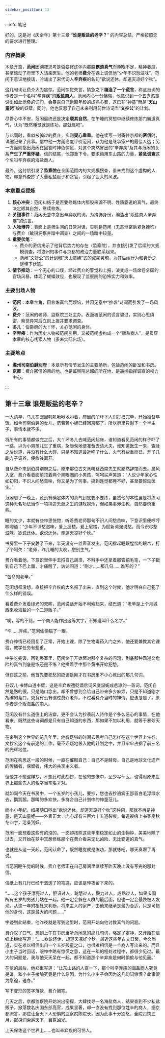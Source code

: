 ```yaml
---
sidebar_position: 13
---
```


:::info 笔记

好的，这是对《庆余年》第十三章 “**谁是贩盐的老辛？**” 的内容总结，严格按照您的要求进行整理。

### 内容概要

本章开篇，**范闲**因彻夜思考是否要修炼体内那股**霸道真气**而睡眠不足，精神萎靡，甚至惊动了府里下人请来医生。他的老师**费介**在课上调侃他“少年不识愁滋味”，范闲下意识地接话，吟诵出了宋代词人**辛弃疾**的名句“欲说还休，却道天凉好个秋”。

这几句词让费介大为震惊。范闲惊觉失言，情急之下**编造了一个谎言**，称这首词的作者是一个名叫“辛弃疾”的**贩盐商人**。范闲内心十分懊悔，他意识到一个五岁孩童说出如此沧桑的词句，会暴露自己远超年龄的成熟心智，这已非“神童”而是“**天山童姥**”般的妖孽。同时，他也反思了自己未来利用前世诗词当“**文抄公**”的计划。

尽管心中不安，范闲最终还是决定**顺其自然**，在午睡的冥想中继续修炼那门霸道真气，认为“既然睡觉就是练功，那就练吧”。

与此同时，看似被骗过的费介，实则**疑心重重**。他在续写一封寄往京都的**密信**时，详细记录了此事。信中他一方面高度评价范闲，认为他是继承家产的最佳人选；另一方面则指出范闲在回答时神色惊慌，对这个突然冒出的“辛弃疾”及其与范闲的关系**产生了严重怀疑**。信的结尾，他郑重下令，要求动用东山路的力量，**紧急调查**这个名叫辛弃疾的海盐商人。

最终，这封信引发了**监察院**在全国范围内的大规模搜查，虽未找到这个虚构的人物，却意外查抄了大量私盐贩子和贪官，引起了巨大的风波。

### 本章重点提炼

1.  **核心冲突**：范闲纠结于是否要修炼体内那股来源不明、性质霸道的真气，最终决定顺其自然，继续修炼。
2.  **关键事件**：范闲无意中念出辛弃疾的词，为掩饰身份，编造出“贩盐商人辛弃疾”的谎言。
3.  **人物博弈**：表面上是师生间的日常对话，实则是范闲（无意泄密后紧急掩饰）与费介（敏锐洞察并暗中调查）之间的一场暗中较量。
4.  **重要伏笔**：
    *   费介的密信揭示了他背后势力的存在（监察院），并直接引发了后续的大规模调查，将澹州的事件与京都的政治力量联系起来。
    *   范闲“文抄公”的计划和“天山童姥”式的成熟灵魂，为其后续行为和身份之谜埋下伏笔。
5.  **情节推动**：一个无心的口误，经过费介的警觉和上报，演变成一场席卷全国的官场风暴，体现了蝴蝶效应，也展现了监察院的恐怖实力和效率。

### 主要出场人物

*   **范闲**：本章主角，因修炼真气而烦恼，并因无意中“抄袭”诗词而引发了一场风波。
*   **费介**：范闲的老师，监察院三处主办。表面被范闲的谎言骗过，实则心思缜密，察觉异常后立刻上报并要求调查。
*   **冬儿**：伯爵府的大丫环，关心范闲的身体。
*   **辛弃疾**：作为历史人物被范闲引用，又被范闲虚构成一个“贩盐商人”，是贯穿本章的核心线索人物（虽未实际出场）。

### 主要地点

*   **澹州司南伯爵别府**：本章所有情节发生的主要场所，包括范闲的卧室和书房。
*   **京都**：费介密信的目的地，也是监察院总部的所在地，是遥控指挥调查的权力中心。

:::

## 第十三章 **谁是贩盐的老辛？**

一大清早，鸟儿在园里叽叽啾啾地叫着，府里的丫环下人们打扫完毕，开始准备早饭。如今司南伯爵的女儿，范若若小姐已经回京都了，所以府里只剩下一个半主子，事情本就不多。

将所有的事情都做完之后，大丫环冬儿去喊范闲起床，谁知道看见范闲的样子吓了一跳，以为小男孩儿生了重病，急匆匆地便准备去请大夫，谁知道医生一来，查脉之后说道，并没有什么大碍，只是不知道最近吃了什么，火气有些重而已，开了几副方子调养，便收钱离开。

自从费介来到伯爵别府之后，原来那位古文派粉丝西席先生就黯然辞馆而去。晨风入室，费介看着面前顶着两个黑眼圈的小男孩，呵呵尖声笑道：“人说少年家心性如初阳，不识人间愁苦味，你又是为了何事，搞到连觉都睡不好，甚至要惊动医生。”

范闲想了一晚上，还没有确定体内的真气到底要不要练，虽然他的本性里是将练习这种无名功法当作一项排遣无涯之生的游戏娱乐，但如果事涉生死，自然要慎重些。

睡的太少，本就有些神思恍惚，听着费老师那句不识人间愁苦味，下意识里便哼哼唧唧道：“少年不识愁滋味，爱上层楼。爱上层楼，为赋新词强说愁。而今识尽愁滋味，欲说还休。欲说还休，却道天凉好个秋。”

书房里一下子安静了下来，半天没有一丝声音发出。范闲撑起睡眼惺忪的眼帘，打了个呵欠：“老师，昨儿睡的太晚，您别生气。”

费介看着他，下意识里伸手去捋自己胡须，不料手中还拿着那管鹅毛笔，一下子戳到自己下巴上面，才痛醒了，讷讷问道：“刚才……那几句……谁写的？”

“苦命的老辛。”

范闲想都没想，直接把辛弃疾的大名报了出来，直到这个时候，他才明白自己犯了什么样的错误。

看着费介发着绿光的双眸，范闲说话开始不利索起来，结巴道：“老辛是上个月城西来收海盐的一个二道贩子。”

“噢，写的不错，一个商人能作出这等文字，不知道叫什么名字。”

“辛……弃疾。”范闲偷偷瞄了一眼。

费介神情已经回复了正常，开始上课，除了生物毒药入门之外，他还要兼教其它课程，教学任务有些重。

中午吃完饭，回到卧室里，范闲终于开始面对那个复杂的问题，到底那种霸道又危险的真气到底是练还是不练？他捧着手中那个黄书开始犯愁。

但在这之前，他首先要犯愁的应该是刚才在书房里不小心练出的那几句词。

丑奴儿·书博山道中壁，这是辛弃疾遭贬谪后词风变温婉成悲凉的一首词，范闲自然是熟的很，只是随口念出，却不曾想到会给自己带来多少麻烦，只是不知道刚才胡编的藉口，究竟有没有骗过费介老师。不过看费介当时的神情，应该是信了，原作者是个贩海盐的商人。

范闲没有什么道德上的洁癖，更不会认为抄袭前人诗作是个多么恶心的事情，在他看来，既然这些诗词都是只有自己知道的东西，那如果不加以利用，就等于暴殄天物。

在来到这个世界的前几年里，他有足够的时间去思考自己怎样在这个世界上生存，文抄公这个有前途的工作，毫不迟疑地杀入他的计划之中，并且牢牢占据了前三名的光辉地位。

范闲在构思这一段的时候，一直在催眠自己：自己不是酵母，自己是地球文化遗产的传播者，保留者，伟大的共享主义者。

但他并不想这样抄，不想此时此刻抄，在他的想像中，至少写什么，也得用原来世界上那些先人的名字当笔名才对。

就如同今天在书房中，一个五岁的小孩儿，要抄，您也去抄骆宾王那首白毛浮绿水去，鹅鹅鹅，那叫的多欢快，多符合自己计划中的神童范儿。

而小小年纪，如果随口哼出“欲说还休，却道天凉好个秋”这种词，那就不再是神童，是天山童姥——外表正太，内心却有三百六十五道裂痕，每道裂痕上书春夏秋冬四字，沧桑到妖。

范闲一面想着这些有的没的，一面却按照这些年来稳定如山的生物钟，美美地睡了过去，又开始在梦中冥想修练那个在费介看来无比凶险、无比霸道的真气。

也就是从这一天起，范闲认命了，既然睡觉就是练功，那就练吧，哪天真爆了再说。

当范闲睡午觉的时候，费介老师正在自己房间里继续写昨天晚上没有写完的那封信。

信纸上有几行已经干涸透了的笔迹，应该是昨夜留下来的。

“……这个孩子漂亮过人，胆识过人，聪慧过人，毅力过人，成熟过人，如果庆国所有五岁的男孩儿站在一起，他一定会躲在人群的最后面，但也一定会最快被人发现。从这一年的相处来判断，将来主人的家产，由他来继承是最为合适，只是可惜他的身份，这是最大的问题……”

字迹到此结束，他昨夜就是写到这里时，范闲开始向他讨教真气的问题。

费介叹了口气，想到上午在书房里听范闲念的那几句词，略定了定神，又开始在信纸上继续写道：“……欲说还休，却道天凉好个秋。最近这些年古文日衰，今文当道，实在难以相信出自一个五岁孩童之口，也很难相信是一个商人写出来的。而且小主子当时回话，眼神中略有惊慌之意，这在一年的相处过程中，都很少见过。最大的问题是，我与他天天呆在一起，都不知道那个辛弃疾是何时偷偷与他见面。”

在信的最后，他郑重写道：“让东山路的人查一下，那个叫辛弃疾的海盐商人究竟是谁，和小主子接触究竟是什么原因，为什么小主子会因为这几句词惊慌？此事很为急迫，速办。”

写下变形的签字落款，费介搁笔。

几天之后，京都监察院开始派出密探，大肆找寻一名海盐商人，结果查到不少私盐贩子，掀落数名庆国东部高官，成果显著，却一直没有找到那位姓辛的商人，据京都流言，那位让全天下人恐惧的监察院陈院长，因为此事十分震怒，全院罚饷三月，密探们索遍天下，目露凶光。

上天保佑这个世界上……也叫辛弃疾的可怜人。

